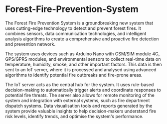 # Forest-Fire-Prevention-System

The Forest Fire Prevention System is a groundbreaking new system that uses cutting-edge technology to detect and prevent forest fires. It combines sensors, 
data communication technologies, and intelligent analysis algorithms to create a comprehensive and proactive fire detection and prevention network.

The system uses devices such as Arduino Nano with GSM/SIM module 4G, GPS/GPRS modules, and environmental sensors to collect real-time data on temperature, 
humidity, smoke, and other important factors. This data is then sent to an IoT server, where it is processed and analysed using advanced 
algorithms to identify potential fire outbreaks and fire-prone areas.

The IoT server acts as the central hub for the system. It uses rule-based decision-making to automatically trigger alerts and coordinate responses to potential fire threats. 
The server also allows for remote monitoring of the system and integration with external systems, such as fire department dispatch systems. Data visualisation tools 
and reports generated by the system provide valuable insights to help decision-makers understand fire risk levels, identify trends, and optimise the system's performance.
